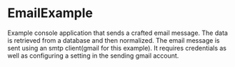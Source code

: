 # EmailExample
Example console application that sends a crafted email message.
The data is retrieved from a database and then normalized. The email message is sent using an smtp client(gmail for this example). It requires credentials as well as configuring a setting in the sending gmail account.
